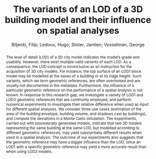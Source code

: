 ---
layout: technique
title: "The variants of an LOD of a 3D building model and their influence on spatial analyses"
system_type: "False"
technique: "False"
design_study: "False"
evaluation: "False"
data: "False"
analysis: "True"
generation: "True"
curation_and_transformation: "True"
management: "False"
modeling: "True"
urban_analysis: "True"
visualization: "False"
sunlight_access: "True"
wind_ventilation: "False"
view_impact: "False"
energy: "False"
damage_and_disaster_management: "False"
climate: "False"
sound: "False"
property_cadastre: "False"
others: "True"
lookup: "False"
browse: "False"
locate: "False"
explore: "False"
identify: "False"
compare: "False"
summarize: "True"
distribution: "True"
trends: "False"
outliers: "False"
extremes: "False"
features: "True"
target_discovery: "False"
target_access: "False"
spatial_relation: "False"
buildings: "True"
streets: "False"
nature: "False"
uniform_discretization: "False"
structural_subdivision: "False"
univariate: "False"
multivariate: "False"
volumetric: "False"
temporal: "False"
sensing: "False"
statistical: "False"
simulation_based: "False"
learning_based: "False"
surveyed: "False"
site: "False"
block: "True"
multi_block: "False"
city: "False"
va_wo_model: "False"
post_model: "False"
model_integrated: "False"
assisted_models: "False"
overlay: "False"
embedded: "False"
linked: "False"
temporal_jx: "False"
spatial_jx: "False"
filter: "False"
aggregate: "False"
embed: "False"
glyphs: "False"
bar_charts: "False"
scatterplots: "False"
matrix: "False"
parallel_coordinates: "False"
map_2d: "False"
map_3d: "False"
walking: "False"
steering: "False"
selection_based: "False"
manipulation_based: "False"
distortion: "False"
ghosting: "False"
culling: "False"
birds_view: "False"
multi_view: "False"
assisted_steering: "False"
other: "False"
vr_cave: "False"
ar: "False"
desktop: "True"
mobile: "False"
case_study: "False"
user_study: "False"
statistical_evaluation: "True"
expert_interviews: "False"
key: "YXDX3NPB"
item_type: "journalArticle"
publication_year: "2016"
author: "Biljecki, Filip; Ledoux, Hugo; Stoter, Jantien; Vosselman, George"
publication_title: "ISPRS Journal of Photogrammetry and Remote Sensing"
isbn: "nan"
issn: "09242716"
doi: "10.1016/j.isprsjprs.2016.03.003"
url_paper: "https://linkinghub.elsevier.com/retrieve/pii/S0924271616000605"
abstract_note: "nan"
date_added: "2023-01-30 00:03:03"
date_modified: "2023-01-30 00:03:03"
access_date: "2023-01-30 00:03:03"
pages: "42-54"
num_pages: "nan"
issue: "nan"
volume: "116.0"
number_of_volumes: "nan"
journal_abbreviation: "ISPRS Journal of Photogrammetry and Remote Sensing"
short_title: "nan"
series: "nan"
series_number: "nan"
series_text: "nan"
series_title: "nan"
publisher: "nan"
place: "nan"
language: "en"
rights: "nan"
type: "nan"
archive: "nan"
archive_location: "nan"
library_catalog: "DOI.org (Crossref)"
call_number: "nan"
extra: "nan"
notes: "nan"
link_attachments: "nan"
manual_tags: "nan"
automatic_tags: "nan"
editor: "nan"
series_editor: "nan"
translator: "nan"
contributor: "nan"
attorney_agent: "nan"
book_author: "nan"
cast_member: "nan"
commenter: "nan"
composer: "nan"
cosponsor: "nan"
counsel: "nan"
interviewer: "nan"
producer: "nan"
recipient: "nan"
reviewed_author: "nan"
scriptwriter: "nan"
words_by: "nan"
guest: "nan"
number: "nan"
edition: "nan"
running_time: "nan"
scale: "nan"
medium: "nan"
artwork_size: "nan"
filing_date: "nan"
application_number: "nan"
assignee: "nan"
issuing_authority: "nan"
country: "nan"
meeting_name: "nan"
conference_name: "nan"
court: "nan"
references: "nan"
reporter: "nan"
legal_status: "nan"
priority_numbers: "nan"
programming_language: "nan"
version: "nan"
system: "nan"
code: "nan"
code_number: "nan"
section: "nan"
session: "nan"
committee: "nan"
history: "nan"
legislative_body: "nan"
abstract: "The level of detail (LOD) of a 3D city model indicates the model’s grade and usability. However, there exist multiple valid variants of each LOD. As a consequence, the LOD concept is inconclusive as an instruction for the acquisition of 3D city models. For instance, the top surface of an LOD1 block model may be modelled at the eaves of a building or at its ridge height. Such variants, which we term geometric references, are often overlooked and are usually not documented in the metadata. Furthermore, the influence of a particular geometric reference on the performance of a spatial analysis is not known. In response to this research gap, we investigate a variety of LOD1 and LOD2 geometric references that are commonly employed, and perform numerical experiments to investigate their relative difference when used as input for different spatial analyses. We consider three use cases (estimation of the area of the building envelope, building volume, and shadows cast by buildings), and compute the deviations in a Monte Carlo simulation. The experiments, carried out with procedurally generated models, indicate that two 3D models representing the same building at the same LOD, but modelled according to different geometric references, may yield substantially different results when used in a spatial analysis. The outcome of our experiments also suggests that the geometric reference may have a bigger influence than the LOD, since an LOD1 with a specific geometric reference may yield a more accurate result than when using LOD2 models."
---